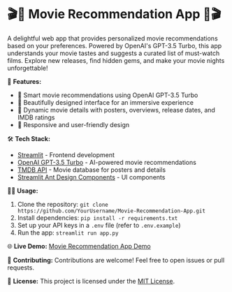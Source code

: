 # 🎬🍿 Movie Recommendation App 🍿🎬

A delightful web app that provides personalized movie recommendations based on your preferences. Powered by OpenAI's GPT-3.5 Turbo, this app understands your movie tastes and suggests a curated list of must-watch films. Explore new releases, find hidden gems, and make your movie nights unforgettable!

🚀 **Features:**
- 🧠 Smart movie recommendations using OpenAI GPT-3.5 Turbo
- 🎨 Beautifully designed interface for an immersive experience
- 🎥 Dynamic movie details with posters, overviews, release dates, and IMDB ratings
- 📱 Responsive and user-friendly design

🛠️ **Tech Stack:**
- [Streamlit](https://www.streamlit.io/) - Frontend development
- [OpenAI GPT-3.5 Turbo](https://beta.openai.com/docs/) - AI-powered movie recommendations
- [TMDB API](https://www.themoviedb.org/documentation/api) - Movie database for posters and details
- [Streamlit Ant Design Components](https://github.com/daniellewisDL/streamlit-antd-components) - UI components

👩‍💻 **Usage:**
1. Clone the repository: `git clone https://github.com/YourUsername/Movie-Recommendation-App.git`
2. Install dependencies: `pip install -r requirements.txt`
3. Set up your API keys in a `.env` file (refer to `.env.example`)
4. Run the app: `streamlit run app.py`

🌐 **Live Demo:**
[Movie Recommendation App Demo](#)

📝 **Contributing:**
Contributions are welcome! Feel free to open issues or pull requests.

📄 **License:**
This project is licensed under the [MIT License](LICENSE).
